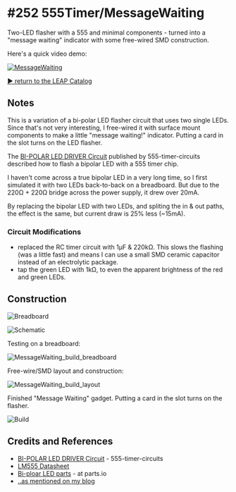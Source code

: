 # #252 555Timer/MessageWaiting

Two-LED flasher with a 555 and minimal components - turned into a "message waiting" indicator with some free-wired SMD construction.

Here's a quick video demo:

[![MessageWaiting](./assets/MessageWaiting_build.jpg?raw=true)](https://www.youtube.com/watch?v=_ujCu5yxSXQ)


[:arrow_forward: return to the LEAP Catalog](https://leap.tardate.com)

## Notes

This is a variation of a bi-polar LED flasher circuit that uses two single LEDs.
Since that's not very interesting,  I free-wired it with surface mount components
to make a little "message waiting!" indicator. Putting a card in the slot turns on the LED flasher.

The [BI-POLAR LED DRIVER Circuit](http://www.555-timer-circuits.com/bi-polar-led-driver.html)
published by 555-timer-circuits described how to flash a bipolar LED with a 555 timer chip.

I haven't come across a true bipolar LED in a very long time, so I first simulated it
with two LEDs back-to-back on a breadboard.
But due to the 220Ω + 220Ω bridge across the power supply, it drew over 20mA.

By replacing the bipolar LED with two LEDs, and spliting the in & out paths, the effect is the same,
but current draw is 25% less (~15mA).

### Circuit Modifications

* replaced the RC timer circuit with 1µF & 220kΩ. This slows the flashing (was a little fast) and means I can use a small SMD ceramic capacitor instead of an electrolytic package.
* tap the green LED with 1kΩ, to even the apparent brightness of the red and green LEDs.

## Construction

![Breadboard](./assets/MessageWaiting_bb.jpg?raw=true)

![Schematic](./assets/MessageWaiting_schematic.jpg?raw=true)

Testing on a breadboard:

![MessageWaiting_build_breadboard](./assets/MessageWaiting_build_breadboard.jpg?raw=true)

Free-wire/SMD layout and construction:

![MessageWaiting_build_layout](./assets/MessageWaiting_build_layout.jpg?raw=true)

Finished "Message Waiting" gadget. Putting a card in the slot turns on the flasher.

![Build](./assets/MessageWaiting_build.jpg?raw=true)

## Credits and References
* [BI-POLAR LED DRIVER Circuit](http://www.555-timer-circuits.com/bi-polar-led-driver.html) - 555-timer-circuits
* [LM555 Datasheet](https://www.futurlec.com/Linear/LM555CN.shtml)
* [Bi-ploar LED parts](http://parts.io/search/term-bi-polar%20led/Class-Optoelectronics/Category-Visible%20LEDs?Configuration=COMMON%20BIPOLAR%20TERMINAL%2C%202%20ELEMENTS) - at parts.io
* [..as mentioned on my blog](https://blog.tardate.com/2017/02/leap252-message-waiting.html)
